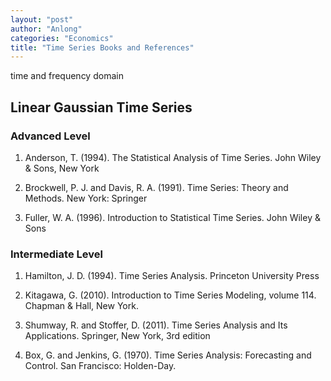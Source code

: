 ```yaml
---
layout: "post"
author: "Anlong"
categories: "Economics"
title: "Time Series Books and References"
---
```

time and frequency domain
## Linear Gaussian Time Series

### Advanced Level
1. Anderson, T. (1994). The Statistical Analysis of Time Series. John Wiley & Sons, New York

2. Brockwell, P. J. and Davis, R. A. (1991). Time Series: Theory and Methods. New York: Springer

3. Fuller, W. A. (1996). Introduction to Statistical Time Series. John Wiley & Sons

### Intermediate Level 
1. Hamilton, J. D. (1994). Time Series Analysis. Princeton University Press

2. Kitagawa, G. (2010). Introduction to Time Series Modeling, volume 114. Chapman & Hall, New York.

3. Shumway, R. and Stoffer, D. (2011). Time Series Analysis and Its Applications. Springer, New York, 3rd edition

4. Box, G. and Jenkins, G. (1970). Time Series Analysis: Forecasting and Control. San Francisco: Holden-Day.
